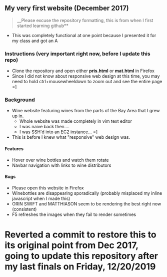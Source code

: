 
## My very first website (December 2017)
> __Please excuse the repository formatting, this is from when I first started learning github**
 - This was completely functional at one point because I presented it for my class and got an A

### Instructions (__very important__ right now, before I update this repo)
- Clone the repository and open either **pris.html** or **mat.html** in Firefox
- Since I did not know about responsive web design at this time, you may need to hold ctrl+mousewheeldown to zoom out and see the entire page =]


### Background
- Wine website featuring wines from the parts of the Bay Area that I grew up in.
  - Whole website was made completely in vim text editor
  - I was naive back then....
  - I was SSH'd into an EC2 instance... =]
- This is before I knew what "responsive" web design was.

#### Features
- Hover over wine bottles and watch them rotate
- Navbar navigation with links to wine distributors

#### Bugs
- Please open this website in Firefox
- Winebottles are disappearing sporadically (probably misplaced my inline javascript when I made this)
- ORIN SWIFT and MATTHIASON seem to be rendering the best right now (consistent)
- F5 refreshes the images when they fail to render sometimes

# Reverted a commit to restore this to its original point from Dec 2017, going to update this repository after my last finals on Friday, 12/20/2019


